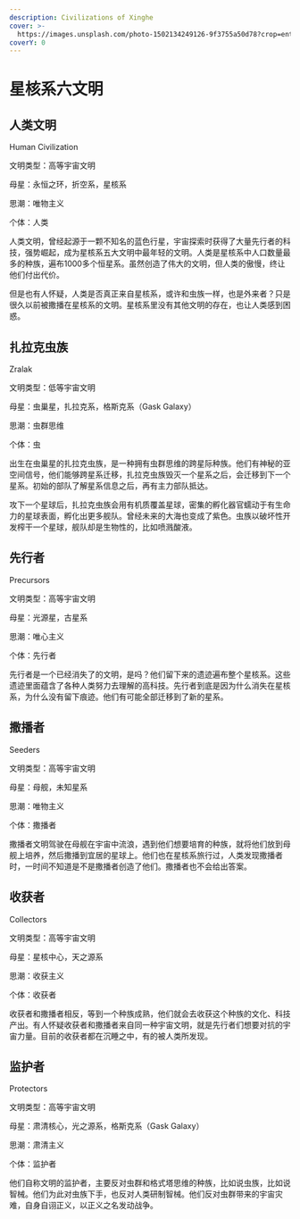 ```yaml
---
description: Civilizations of Xinghe
cover: >-
  https://images.unsplash.com/photo-1502134249126-9f3755a50d78?crop=entropy&cs=srgb&fm=jpg&ixid=MnwxOTcwMjR8MHwxfHNlYXJjaHw3fHxnYWxheHl8ZW58MHx8fHwxNjQ5NDk0MDM2&ixlib=rb-1.2.1&q=85
coverY: 0
---
```


# 星核系六文明

## 人类文明&#x20;

Human Civilization&#x20;

文明类型：高等宇宙文明&#x20;

母星：永恒之环，折空系，星核系&#x20;

思潮：唯物主义&#x20;

个体：人类

人类文明，曾经起源于一颗不知名的蓝色行星，宇宙探索时获得了大量先行者的科技，强势崛起，成为星核系五大文明中最年轻的文明。人类是星核系中人口数量最多的种族，遍布1000多个恒星系。虽然创造了伟大的文明，但人类的傲慢，终让他们付出代价。

但是也有人怀疑，人类是否真正来自星核系，或许和虫族一样，也是外来者？只是很久以前被撒播在星核系的文明。星核系里没有其他文明的存在，也让人类感到困惑。

## 扎拉克虫族&#x20;

Zralak&#x20;

文明类型：低等宇宙文明&#x20;

母星：虫巢星，扎拉克系，格斯克系（Gask Galaxy）&#x20;

思潮：虫群思维&#x20;

个体：虫

出生在虫巢星的扎拉克虫族，是一种拥有虫群思维的跨星际种族。他们有神秘的亚空间信号，他们能够跨星系迁移，扎拉克虫族毁灭一个星系之后，会迁移到下一个星系。初始的部队了解星系信息之后，再有主力部队抵达。

攻下一个星球后，扎拉克虫族会用有机质覆盖星球，密集的孵化器官蠕动于有生命力的星球表面，孵化出更多舰队。曾经未来的大海也变成了紫色。虫族以破坏性开发榨干一个星球，舰队却是生物性的，比如喷溅酸液。

## 先行者&#x20;

Precursors&#x20;

文明类型：高等宇宙文明&#x20;

母星：光源星，古星系&#x20;

思潮：唯心主义&#x20;

个体：先行者

先行者是一个已经消失了的文明，是吗？他们留下来的遗迹遍布整个星核系。这些遗迹里面蕴含了各种人类努力去理解的高科技。先行者到底是因为什么消失在星核系，为什么没有留下痕迹。他们有可能全部迁移到了新的星系。

## 撒播者&#x20;

Seeders&#x20;

文明类型：高等宇宙文明&#x20;

母星：母舰，未知星系&#x20;

思潮：唯物主义&#x20;

个体：撒播者

撒播者文明驾驶在母舰在宇宙中流浪，遇到他们想要培育的种族，就将他们放到母舰上培养，然后撒播到宜居的星球上。他们也在星核系旅行过，人类发现撒播者时，一时间不知道是不是撒播者创造了他们。撒播者也不会给出答案。

## 收获者&#x20;

Collectors&#x20;

文明类型：高等宇宙文明&#x20;

母星：星核中心，天之源系&#x20;

思潮：收获主义&#x20;

个体：收获者

收获者和撒播者相反，等到一个种族成熟，他们就会去收获这个种族的文化、科技产出。有人怀疑收获者和撒播者来自同一种宇宙文明，就是先行者们想要对抗的宇宙力量。目前的收获者都在沉睡之中，有的被人类所发现。

## 监护者&#x20;

Protectors&#x20;

文明类型：高等宇宙文明&#x20;

母星：肃清核心，光之源系，格斯克系（Gask Galaxy）&#x20;

思潮：肃清主义&#x20;

个体：监护者

他们自称文明的监护者，主要反对虫群和格式塔思维的种族，比如说虫族，比如说智械。他们为此对虫族下手，也反对人类研制智械。他们反对虫群带来的宇宙灾难，自身自诩正义，以正义之名发动战争。
